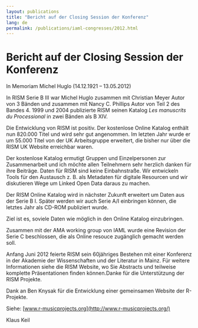 ```yaml
---
layout: publications
title: "Bericht auf der Closing Session der Konferenz"
lang: de
permalink: /publications/iaml-congresses/2012.html
---
```


# Bericht auf der Closing Session der Konferenz

In Memoriam Michel Huglo (14.12.1921 – 13.05.2012)

In RISM Serie B III war Michel Huglo zusammen mit Christian Meyer Autor von 3 Bänden und zusammen mit Nancy C. Phillips Autor von Teil 2 des Bandes 4. 1999 und 2004 publizierte RISM seinen Katalog _Les manuscrits du Processional_ in zwei Bänden als B XIV.

Die Entwicklung von RISM ist positiv. Der kostenlose Online Katalog enthält nun 820.000 Titel und wird sehr gut angenommen. Im letzten Jahr wurde er um 55.000 Titel von der UK Arbeitsgruppe erweitert, die bisher nur über die RISM UK Website erreichbar waren.

Der kostenlose Katalog ermutigt Gruppen und Einzelpersonen zur Zusammenarbeit und ich möchte allen Teilnehmern sehr herzlich danken für ihre Beiträge. Daten für RISM sind keine Einbahnstraße. Wir entwickeln Tools für den Austausch z. B. als Metadaten für digitale Resourcen und wir diskutieren Wege um Linked Open Data daraus zu machen.

Der RISM Online Katalog wird in nächster Zukunft erweitert um Daten aus der Serie B I. Später werden wir auch Serie A/I einbringen können, die letztes Jahr als CD-ROM publiziert wurde.

Ziel ist es, soviele Daten wie möglich in den Online Katalog einzubringen.

Zusammen mit der AMA working group von IAML wurde eine Revision der Serie C beschlossen, die als Online resouce zugänglich gemacht werden soll.

Anfang Juni 2012 feierte RISM sein 60jähriges Bestehen mit einer Konferenz in der Akademie der Wissenschaften und der Literatur in Mainz. Für weitere Informationen siehe die RISM Website, wo Sie Abstracts und teilweise komplette Präsentationen finden können.Danke für die Unterstützung der RISM Projekte.

Dank an Ben Knysak für die Entwicklung einer gemeinsamen Website der R-Projekte.

Siehe: [www.r-musicprojects.org](http://www.r-musicprojects.org/)

Klaus Keil
